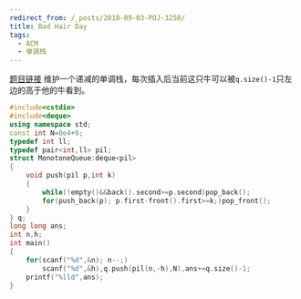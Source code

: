 ```yaml
---
redirect_from: /_posts/2018-09-03-POJ-3250/
title: Bad Hair Day
tags:
  - ACM
  - 单调栈
---
```


[题目链接](https://vjudge.net/problem/POJ-3250)
维护一个递减的单调栈，每次插入后当前这只牛可以被`q.size()-1`只左边的高于他的牛看到。

```cpp
#include<cstdio>
#include<deque>
using namespace std;
const int N=8e4+9;
typedef int ll;
typedef pair<int,ll> pil;
struct MonotoneQueue:deque<pil>
{
	void push(pil p,int k)
	{
		while(!empty()&&back().second>=p.second)pop_back();
		for(push_back(p); p.first-front().first>=k;)pop_front();
	}
} q;
long long ans;
int n,h;
int main()
{
	for(scanf("%d",&n); n--;)
		scanf("%d",&h),q.push(pil(n,-h),N),ans+=q.size()-1;
	printf("%lld",ans);
}
```
